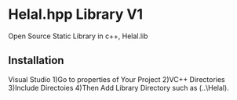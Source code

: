 # Helal.hpp Library V1
Open Source Static Library in c++, Helal.lib
## Installation

Visual Studio
1)Go to properties of Your Project
2)VC++ Directories
3)Include Directoies
4)Then Add Library Directory such as (..\Helal).

